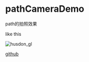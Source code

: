 pathCameraDemo
==============

path的拍照效果

like this

![husdon_gl](http://littlecheesecake.files.wordpress.com/2013/02/husdon_gl.png?w=260 "husdon_gl")

[github](https://dn-coding-net-production-pp.qbox.me/29087b04-3f43-43f1-9780-b35dae337dbe.png "github") 
